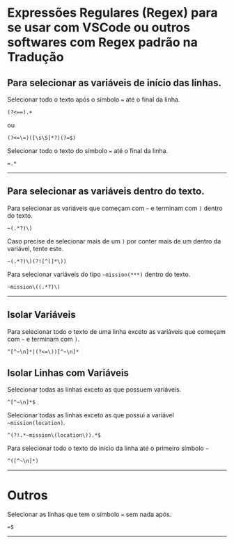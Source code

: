 # Expressões Regulares (Regex) para se usar com VSCode ou outros softwares com Regex padrão na Tradução

## Para selecionar as variáveis de início das linhas.
Selecionar todo o texto após o símbolo `=` até o final da linha.
```
(?<==).+
```
ou
```
(?<=\=)([\s\S]*?)(?=$)
```
Selecionar todo o texto do símbolo `=` até o final da linha.
```
=.*
```
___

## Para selecionar as variáveis dentro do texto.

Para selecionar as variáveis que começam com `~` e terminam com `)` dentro do texto.
```
~(.*?)\)
``` 
Caso precise de selecionar mais de um `)` por conter mais de um dentro da variável, tente este.
```
~(.*?)\)(?![^(]*\))
```
Para selecionar variáveis do tipo `~mission(***)` dentro do texto.
```
~mission\((.*?)\)
```
___

## Isolar Variáveis
Para selecionar todo o texto de uma linha exceto as variáveis que começam com `~` e terminam com `)`.
```
^[^~\n]*|(?<=\))[^~\n]*
```
## Isolar Linhas com Variáveis
Selecionar todas as linhas exceto as que possuem variáveis.
```
^[^~\n]*$
```

Selecionar todas as linhas exceto as que possui a variável `~mission(location)`.
```
^(?!.*~mission\(location\)).*$
```
Para selecionar todo o texto do início da linha até o primeiro símbolo `~`
```
^([^~\n]*)
```
___
# Outros
Selecionar as linhas que tem o símbolo `=` sem nada após.
```
=$
```
___